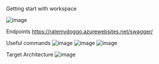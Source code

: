 Getting start with workspace

![image](https://github.com/user-attachments/assets/2fc07ea9-cc29-447b-a67b-46810c90b8d5)

Endpoints
https://ratemydoggo.azurewebsites.net/swagger/

Useful commands
![image](https://github.com/user-attachments/assets/bcdee5a7-022e-4646-bf21-2cf9b2f8cd5f)
![image](https://github.com/user-attachments/assets/0fb61186-bd68-4780-9442-86c1e0051919)
![image](https://github.com/user-attachments/assets/3665f65f-f220-4629-a40f-e096859e4c47)

Target Architecture
![image](https://github.com/user-attachments/assets/19fd00cf-f2aa-4318-995b-c8d8a7c0417f)

